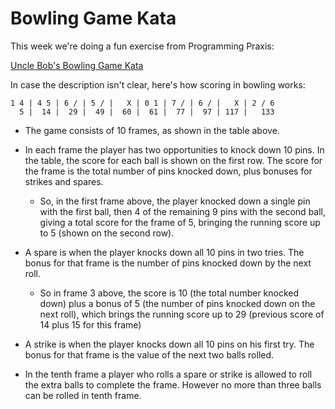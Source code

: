 # Bowling Game Kata

This week we're doing a fun exercise from Programming Praxis:

[Uncle Bob's Bowling Game Kata](https://programmingpraxis.com/2009/08/11/uncle-bobs-bowling-game-kata/)

In case the description isn't clear, here's how scoring in bowling works:

    1 4 | 4 5 | 6 / | 5 / |   X | 0 1 | 7 / | 6 / |   X | 2 / 6
      5 |  14 |  29 |  49 |  60 |  61 |  77 |  97 | 117 |   133

- The game consists of 10 frames, as shown in the table above.

- In each frame the player has two opportunities to knock down 10 pins. In the table, the score for each ball is shown
  on the first row. The score for the frame is the total number of pins knocked down, plus bonuses for strikes and
  spares. 
  
  - So, in the first frame above, the player knocked down a single pin with the first ball, then 4 of the remaining 9
    pins with the second ball, giving a total score for the frame of 5, bringing the running score up to 5 (shown on the
    second row).

- A spare is when the player knocks down all 10 pins in two tries. The bonus for that frame is the number of pins
  knocked down by the next roll. 
  
  - So in frame 3 above, the score is 10 (the total number knocked down) plus a bonus of 5 (the number of pins knocked
    down on the next roll), which brings the running score up to 29 (previous score of 14 plus 15 for this frame)

- A strike is when the player knocks down all 10 pins on his first try. The bonus for that frame is the value of the
  next two balls rolled.

- In the tenth frame a player who rolls a spare or strike is allowed to roll the extra balls to complete the frame.
  However no more than three balls can be rolled in tenth frame.
